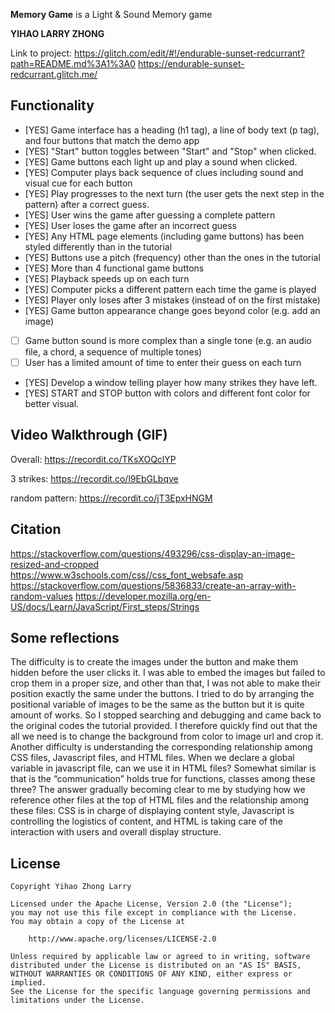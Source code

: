 **Memory Game** is a Light & Sound Memory game

**YIHAO LARRY ZHONG**

Link to project: https://glitch.com/edit/#!/endurable-sunset-redcurrant?path=README.md%3A1%3A0
https://endurable-sunset-redcurrant.glitch.me/

## Functionality


* [YES] Game interface has a heading (h1 tag), a line of body text (p tag), and four buttons that match the demo app
* [YES] "Start" button toggles between "Start" and "Stop" when clicked. 
* [YES] Game buttons each light up and play a sound when clicked. 
* [YES] Computer plays back sequence of clues including sound and visual cue for each button
* [YES] Play progresses to the next turn (the user gets the next step in the pattern) after a correct guess. 
* [YES] User wins the game after guessing a complete pattern
* [YES] User loses the game after an incorrect guess
* [YES] Any HTML page elements (including game buttons) has been styled differently than in the tutorial
* [YES] Buttons use a pitch (frequency) other than the ones in the tutorial
* [YES] More than 4 functional game buttons
* [YES] Playback speeds up on each turn
* [YES] Computer picks a different pattern each time the game is played
* [YES] Player only loses after 3 mistakes (instead of on the first mistake)
* [YES] Game button appearance change goes beyond color (e.g. add an image)
* [ ] Game button sound is more complex than a single tone (e.g. an audio file, a chord, a sequence of multiple tones)
* [ ] User has a limited amount of time to enter their guess on each turn

- [YES] Develop a window telling player how many strikes they have left.
- [YES] START and STOP button with colors and different font color for better visual.

## Video Walkthrough (GIF)


Overall:
https://recordit.co/TKsXOQclYP

3 strikes:
https://recordit.co/l9EbGLbqve

random pattern:
https://recordit.co/jT3EpxHNGM

## Citation
https://stackoverflow.com/questions/493296/css-display-an-image-resized-and-cropped
https://www.w3schools.com/css//css_font_websafe.asp
https://stackoverflow.com/questions/5836833/create-an-array-with-random-values
https://developer.mozilla.org/en-US/docs/Learn/JavaScript/First_steps/Strings

## Some reflections
The difficulty is to create the images under the button and make them hidden before the user clicks it. I was able to embed the images but failed to crop them in a proper size, and other than that, I was not able to make their position exactly the same under the buttons. I tried to do by arranging the positional variable of images to be the same as the button but it is quite amount of works. So I stopped searching and debugging and came back to the original codes the tutorial provided. I therefore quickly find out that the all we need is to change the background from color to image url and crop it. Another difficulty is understanding the corresponding relationship among CSS files, Javascript files, and HTML files. When we declare a global variable in javascript file, can we use it in HTML files? Somewhat similar is that is the “communication” holds true for functions, classes among these three? The answer gradually becoming clear to me by studying how we reference other files at the top of HTML files and the relationship among these files: CSS is in charge of displaying content style, Javascript is controlling the logistics of content, and HTML is taking care of the interaction with users and overall display structure. 


## License

    Copyright Yihao Zhong Larry

    Licensed under the Apache License, Version 2.0 (the "License");
    you may not use this file except in compliance with the License.
    You may obtain a copy of the License at

        http://www.apache.org/licenses/LICENSE-2.0

    Unless required by applicable law or agreed to in writing, software
    distributed under the License is distributed on an "AS IS" BASIS,
    WITHOUT WARRANTIES OR CONDITIONS OF ANY KIND, either express or implied.
    See the License for the specific language governing permissions and
    limitations under the License.
